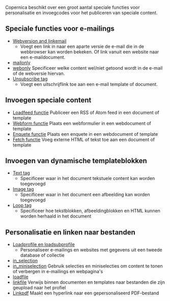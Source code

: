 Copernica beschikt over een groot aantal speciale functies voor
personalisatie en invoegcodes voor het publiceren van speciale content.

Speciale functies voor e-mailings
---------------------------------

-   [Webversion and linkemail](./personalization-functions-linkemail.md)
    - Voegt een link in naar een aparte versie de e-mail die in de
    webbrowser kan worden bekeken. Of link vanuit een website naar een
    e-maildocument.
-   [mailonly](./personalization-functions-mailonly.md)
-   [webonly](./personalization-functions-webonly.md)
Specificeer welke content wel/niet getoond wordt in de e-mail of 
de webversie hiervan.
-   [Unsubscribe tag](./the-unsubscribe-function.md)
    - Voegt een uitschrijflink toe aan een e-mail template of document.

Invoegen speciale content
-------------------------

-   [Loadfeed functie](./personalization-functions-loadfeed.md)
Publiceer een RSS of Atom feed in een document of template
-   [Webform functie](./personalization-functions-webform.md)
Plaats een webformulier in een webdocument of template
-   [Enquete functie](./personalization-functions-survey.md)
Plaats een enquete in een webdocument of template
-   [Fetch functie](./personalization-functions-fetch.md)
Voeg externe HTML of tekst toe aan een document of template

Invoegen van dynamische templateblokken
---------------------------------------

-   [Text tag](./the-text-function-for-adding-textual-content-to-your-document.md)
    - Specificeer waar in het document tekstuele content kan worden
    toegevoegd
-   [Image tag](./the-image-function-for-adding-images-to-your-document.md)
    - Specificeer waar in het document een afbeelding kan worden
    toegevoegd
-   [Loop tag](./the-loop-function-to-iterate-content-in-your-email.md)
    - Specificeer hoe tekstblokken, afbeeldingblokken en HTML kunnen
    worden herhaald in het document

Personalisatie en linken naar bestanden
---------------------------------------

-   [Loadprofile en
    loadsubprofile](./loadprofile-and-loadsubprofile.md)
    - Personaliseer e-mailings en websites met gegevens uit een tweede
    database of collectie
-   [in_selection](./personalization-functions-in_selection)
-   [in_miniselection](./personalization-functions-in_miniselection)
Gebruik selecties en miniselecties om content te tonen of 
verbergen in e-mailings en webpagina's
-   [loadfile](./personalization-functions-loadfile.md)
-   [linkfile](./personalization-functions-linkfile.md)
Verwijs binnen documenten en templates naar bestanden die zijn 
geupload naar het profiel
-   [Linkpdf](./personalization-functions-linkpdf.md)
Maakt een hyperlink naar een gepersonaliseerd PDF-bestand

